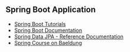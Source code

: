 ## Spring Boot Application

- [Spring Boot Tutorials](http://www.springboottutorial.com/)
- [Spring Boot Documentation](https://docs.spring.io/spring-boot/docs/current-SNAPSHOT/reference/htmlsingle/)
- [Spring Data JPA - Reference Documentation](https://docs.spring.io/spring-data/jpa/docs/current/reference/html/)
- [Spring Course on Baeldung](http://www.baeldung.com/category/spring/)

